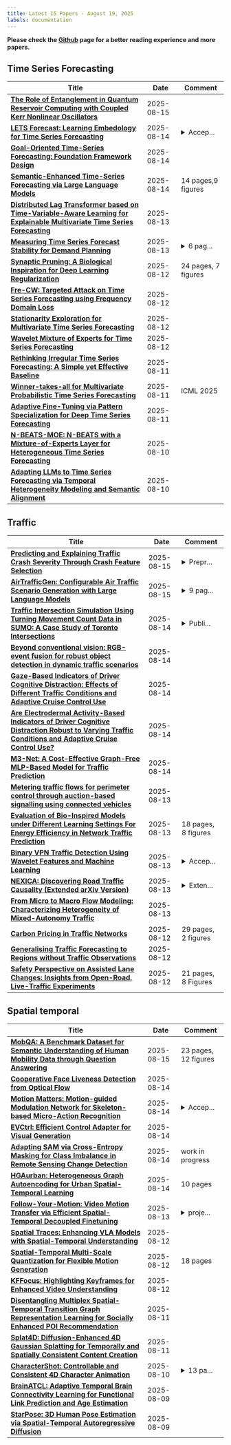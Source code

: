 ```yaml
---
title: Latest 15 Papers - August 19, 2025
labels: documentation
---
```

**Please check the [Github](https://github.com/zezhishao/MTS_Daily_ArXiv) page for a better reading experience and more papers.**

## Time Series Forecasting
| **Title** | **Date** | **Comment** |
| --- | --- | --- |
| **[The Role of Entanglement in Quantum Reservoir Computing with Coupled Kerr Nonlinear Oscillators](http://arxiv.org/abs/2508.11175v1)** | 2025-08-15 |  |
| **[LETS Forecast: Learning Embedology for Time Series Forecasting](http://arxiv.org/abs/2506.06454v2)** | 2025-08-14 | <details><summary>Accep...</summary><p>Accepted at International Conference on Machine Learning (ICML) 2025</p></details> |
| **[Goal-Oriented Time-Series Forecasting: Foundation Framework Design](http://arxiv.org/abs/2504.17493v3)** | 2025-08-14 |  |
| **[Semantic-Enhanced Time-Series Forecasting via Large Language Models](http://arxiv.org/abs/2508.07697v2)** | 2025-08-14 | 14 pages,9 figures |
| **[Distributed Lag Transformer based on Time-Variable-Aware Learning for Explainable Multivariate Time Series Forecasting](http://arxiv.org/abs/2408.16896v2)** | 2025-08-13 |  |
| **[Measuring Time Series Forecast Stability for Demand Planning](http://arxiv.org/abs/2508.10063v1)** | 2025-08-13 | <details><summary>6 pag...</summary><p>6 pages, 3 figures; KDD '25</p></details> |
| **[Synaptic Pruning: A Biological Inspiration for Deep Learning Regularization](http://arxiv.org/abs/2508.09330v1)** | 2025-08-12 | 24 pages, 7 figures |
| **[Fre-CW: Targeted Attack on Time Series Forecasting using Frequency Domain Loss](http://arxiv.org/abs/2508.08955v1)** | 2025-08-12 |  |
| **[Stationarity Exploration for Multivariate Time Series Forecasting](http://arxiv.org/abs/2508.08919v1)** | 2025-08-12 |  |
| **[Wavelet Mixture of Experts for Time Series Forecasting](http://arxiv.org/abs/2508.08825v1)** | 2025-08-12 |  |
| **[Rethinking Irregular Time Series Forecasting: A Simple yet Effective Baseline](http://arxiv.org/abs/2505.11250v3)** | 2025-08-11 |  |
| **[Winner-takes-all for Multivariate Probabilistic Time Series Forecasting](http://arxiv.org/abs/2506.05515v2)** | 2025-08-11 | ICML 2025 |
| **[Adaptive Fine-Tuning via Pattern Specialization for Deep Time Series Forecasting](http://arxiv.org/abs/2508.07927v1)** | 2025-08-11 |  |
| **[N-BEATS-MOE: N-BEATS with a Mixture-of-Experts Layer for Heterogeneous Time Series Forecasting](http://arxiv.org/abs/2508.07490v1)** | 2025-08-10 |  |
| **[Adapting LLMs to Time Series Forecasting via Temporal Heterogeneity Modeling and Semantic Alignment](http://arxiv.org/abs/2508.07195v1)** | 2025-08-10 |  |

## Traffic
| **Title** | **Date** | **Comment** |
| --- | --- | --- |
| **[Predicting and Explaining Traffic Crash Severity Through Crash Feature Selection](http://arxiv.org/abs/2508.11504v1)** | 2025-08-15 | <details><summary>Prepr...</summary><p>Preprint. Manuscript under review at "Accident Analysis & Prevention" journal</p></details> |
| **[AirTrafficGen: Configurable Air Traffic Scenario Generation with Large Language Models](http://arxiv.org/abs/2508.02269v2)** | 2025-08-15 | <details><summary>9 pag...</summary><p>9 pages and appendices</p></details> |
| **[Traffic Intersection Simulation Using Turning Movement Count Data in SUMO: A Case Study of Toronto Intersections](http://arxiv.org/abs/2508.10733v1)** | 2025-08-14 | <details><summary>Publi...</summary><p>Published in 2025 21st DCOSS-IoT, Code is available at Github: https://github.com/ANTS-OntarioTechU/CrossFlow</p></details> |
| **[Beyond conventional vision: RGB-event fusion for robust object detection in dynamic traffic scenarios](http://arxiv.org/abs/2508.10704v1)** | 2025-08-14 |  |
| **[Gaze-Based Indicators of Driver Cognitive Distraction: Effects of Different Traffic Conditions and Adaptive Cruise Control Use](http://arxiv.org/abs/2508.10624v1)** | 2025-08-14 |  |
| **[Are Electrodermal Activity-Based Indicators of Driver Cognitive Distraction Robust to Varying Traffic Conditions and Adaptive Cruise Control Use?](http://arxiv.org/abs/2508.10620v1)** | 2025-08-14 |  |
| **[M3-Net: A Cost-Effective Graph-Free MLP-Based Model for Traffic Prediction](http://arxiv.org/abs/2508.08543v2)** | 2025-08-14 |  |
| **[Metering traffic flows for perimeter control through auction-based signalling using connected vehicles](http://arxiv.org/abs/2508.09678v1)** | 2025-08-13 |  |
| **[Evaluation of Bio-Inspired Models under Different Learning Settings For Energy Efficiency in Network Traffic Prediction](http://arxiv.org/abs/2412.17565v2)** | 2025-08-13 | 18 pages, 8 figures |
| **[Binary VPN Traffic Detection Using Wavelet Features and Machine Learning](http://arxiv.org/abs/2502.13804v3)** | 2025-08-13 | <details><summary>Accep...</summary><p>Accepted for presentation at SoftCOM 2025</p></details> |
| **[NEXICA: Discovering Road Traffic Causality (Extended arXiv Version)](http://arxiv.org/abs/2508.09447v1)** | 2025-08-13 | <details><summary>Exten...</summary><p>Extended version of short paper in 32nd ACM SIGSPATIAL International Conference on Advances in Geographic Information Systems (ACM SIGSPATIAL 2024)</p></details> |
| **[From Micro to Macro Flow Modeling: Characterizing Heterogeneity of Mixed-Autonomy Traffic](http://arxiv.org/abs/2508.09432v1)** | 2025-08-13 |  |
| **[Carbon Pricing in Traffic Networks](http://arxiv.org/abs/2508.09280v1)** | 2025-08-12 | 29 pages, 2 figures |
| **[Generalising Traffic Forecasting to Regions without Traffic Observations](http://arxiv.org/abs/2508.08947v1)** | 2025-08-12 |  |
| **[Safety Perspective on Assisted Lane Changes: Insights from Open-Road, Live-Traffic Experiments](http://arxiv.org/abs/2508.09233v1)** | 2025-08-12 | 21 pages, 8 Figures |

## Spatial temporal
| **Title** | **Date** | **Comment** |
| --- | --- | --- |
| **[MobQA: A Benchmark Dataset for Semantic Understanding of Human Mobility Data through Question Answering](http://arxiv.org/abs/2508.11163v1)** | 2025-08-15 | 23 pages, 12 figures |
| **[Cooperative Face Liveness Detection from Optical Flow](http://arxiv.org/abs/2508.10786v1)** | 2025-08-14 |  |
| **[Motion Matters: Motion-guided Modulation Network for Skeleton-based Micro-Action Recognition](http://arxiv.org/abs/2507.21977v3)** | 2025-08-14 | <details><summary>Accep...</summary><p>Accepted by ACM MM 2025</p></details> |
| **[EVCtrl: Efficient Control Adapter for Visual Generation](http://arxiv.org/abs/2508.10963v1)** | 2025-08-14 |  |
| **[Adapting SAM via Cross-Entropy Masking for Class Imbalance in Remote Sensing Change Detection](http://arxiv.org/abs/2508.10568v1)** | 2025-08-14 | work in progress |
| **[HGAurban: Heterogeneous Graph Autoencoding for Urban Spatial-Temporal Learning](http://arxiv.org/abs/2410.10915v2)** | 2025-08-14 | 10 pages |
| **[Follow-Your-Motion: Video Motion Transfer via Efficient Spatial-Temporal Decoupled Finetuning](http://arxiv.org/abs/2506.05207v2)** | 2025-08-13 | <details><summary>proje...</summary><p>project page: https://follow-your-motion.github.io/</p></details> |
| **[Spatial Traces: Enhancing VLA Models with Spatial-Temporal Understanding](http://arxiv.org/abs/2508.09032v1)** | 2025-08-12 |  |
| **[Spatial-Temporal Multi-Scale Quantization for Flexible Motion Generation](http://arxiv.org/abs/2508.08991v1)** | 2025-08-12 | 18 pages |
| **[KFFocus: Highlighting Keyframes for Enhanced Video Understanding](http://arxiv.org/abs/2508.08989v1)** | 2025-08-12 |  |
| **[Disentangling Multiplex Spatial-Temporal Transition Graph Representation Learning for Socially Enhanced POI Recommendation](http://arxiv.org/abs/2508.07649v1)** | 2025-08-11 |  |
| **[Splat4D: Diffusion-Enhanced 4D Gaussian Splatting for Temporally and Spatially Consistent Content Creation](http://arxiv.org/abs/2508.07557v1)** | 2025-08-11 |  |
| **[CharacterShot: Controllable and Consistent 4D Character Animation](http://arxiv.org/abs/2508.07409v1)** | 2025-08-10 | <details><summary>13 pa...</summary><p>13 pages, 10 figures. Code at https://github.com/Jeoyal/CharacterShot</p></details> |
| **[BrainATCL: Adaptive Temporal Brain Connectivity Learning for Functional Link Prediction and Age Estimation](http://arxiv.org/abs/2508.07106v1)** | 2025-08-09 |  |
| **[StarPose: 3D Human Pose Estimation via Spatial-Temporal Autoregressive Diffusion](http://arxiv.org/abs/2508.02056v2)** | 2025-08-09 |  |

